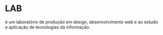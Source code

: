 # LAB
é um laboratório de produção em design, desenvolvimento web e ao estudo e aplicação de tecnologias da informação.
